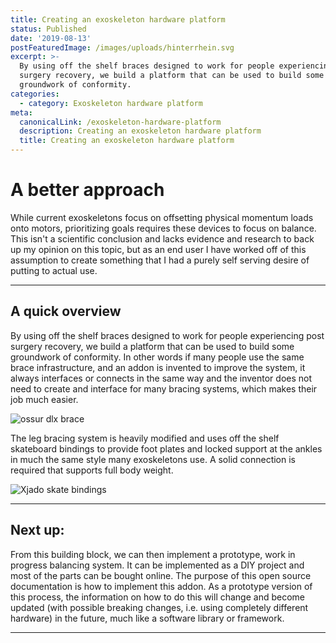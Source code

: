 ```yaml
---
title: Creating an exoskeleton hardware platform
status: Published
date: '2019-08-13'
postFeaturedImage: /images/uploads/hinterrhein.svg
excerpt: >-
  By using off the shelf braces designed to work for people experiencing post
  surgery recovery, we build a platform that can be used to build some
  groundwork of conformity.
categories:
  - category: Exoskeleton hardware platform
meta:
  canonicalLink: /exoskeleton-hardware-platform
  description: Creating an exoskeleton hardware platform
  title: Creating an exoskeleton hardware platform
---
```

# A better approach

While current exoskeletons focus on offsetting physical momentum loads onto motors, prioritizing goals requires these devices to focus on balance. This isn't a scientific conclusion and lacks evidence and research to back up my opinion on this topic, but as an end user I have worked off of this assumption to create something that I had a purely self serving desire of putting to actual use.

___

## A quick overview

By using off the shelf braces designed to work for people experiencing post surgery recovery, we build a platform that can be used to build some groundwork of conformity. In other words if many people use the same brace infrastructure, and an addon is invented to improve the system, it always interfaces or connects in the same way and the inventor does not need to create and interface for many bracing systems, which makes their job much easier. 

![ossur dlx brace](/images/uploads/ossur-dlx.jpg)

The leg bracing system is heavily modified and uses off the shelf skateboard bindings to provide foot plates and locked support at the ankles in much the same style many exoskeletons use. A solid connection is required that supports full body weight. 

![Xjado skate bindings](/images/uploads/xsjado.jpg)

___

## Next up:

From this building block, we can then implement a prototype, work in progress balancing system. It can be implemented as a DIY project and most of the parts can be bought online. The purpose of this open source documentation is how to implement this addon. As a prototype version of this process, the information on how to do this will change and become updated (with possible breaking changes, i.e. using completely different hardware) in the future, much like a software library or framework. 

___
